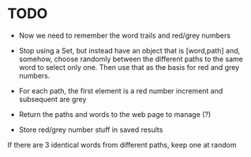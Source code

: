 # TODO
* Now we need to remember the word trails and red/grey numbers

* Stop using a Set, but instead have an object that is [word,path] and, somehow, choose randomly between the different paths to the same word to select only one. Then use that as the basis for red and grey numbers. 
* For each path, the first element is a red number increment and subsequent are grey
* Return the paths and words to the web page to manage (?)
* Store red/grey number stuff in saved results


If there are 3 identical words from different paths, keep one at random
